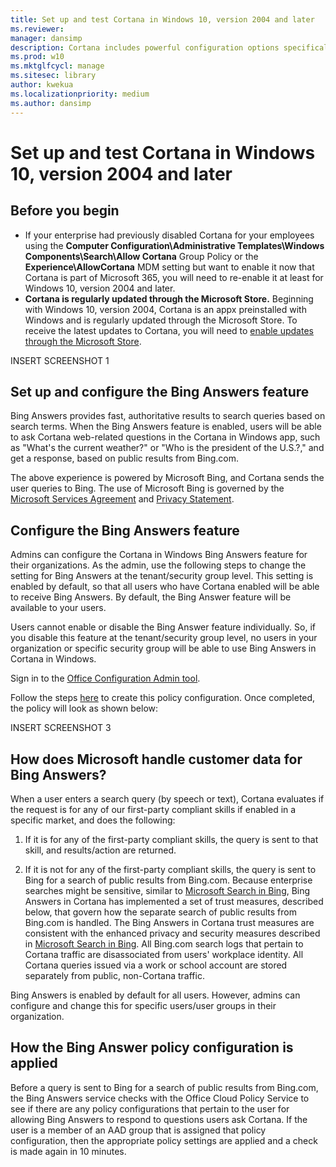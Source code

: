 ```yaml
---
title: Set up and test Cortana in Windows 10, version 2004 and later
ms.reviewer: 
manager: dansimp
description: Cortana includes powerful configuration options specifically to optimize for unique small to medium-sized business and enterprise environments.
ms.prod: w10
ms.mktglfcycl: manage
ms.sitesec: library
author: kwekua
ms.localizationpriority: medium
ms.author: dansimp
---
```


# Set up and test Cortana in Windows 10, version 2004 and later

## Before you begin

- If your enterprise had previously disabled Cortana for your employees using the **Computer Configuration\Administrative Templates\Windows Components\Search\Allow Cortana** Group Policy or the **Experience\AllowCortana** MDM setting but want to enable it now that Cortana is part of Microsoft 365, you will need to re-enable it at least for Windows 10, version 2004 and later.
- **Cortana is regularly updated through the Microsoft Store.** Beginning with Windows 10, version 2004, Cortana is an appx preinstalled with Windows and is regularly updated through the Microsoft Store. To receive the latest updates to Cortana, you will need to [enable updates through the Microsoft Store](https://docs.microsoft.com/en-us/windows/configuration/stop-employees-from-using-microsoft-store).

INSERT SCREENSHOT 1

## Set up and configure the Bing Answers feature
Bing Answers provides fast, authoritative results to search queries based on search terms. When the Bing Answers feature is enabled, users will be able to ask Cortana web-related questions in the Cortana in Windows app, such as &quot;What&#39;s the current weather?&quot; or &quot;Who is the president of the U.S.?,&quot; and get a response, based on public results from Bing.com.

The above experience is powered by Microsoft Bing, and Cortana sends the user queries to Bing. The use of Microsoft Bing is governed by the [Microsoft Services Agreement](https://www.microsoft.com/en-us/servicesagreement) and [Privacy Statement](https://privacy.microsoft.com/en-US/privacystatement).

## Configure the Bing Answers feature

Admins can configure the Cortana in Windows Bing Answers feature for their organizations. As the admin, use the following steps to change the setting for Bing Answers at the tenant/security group level. This setting is enabled by default, so that all users who have Cortana enabled will be able to receive Bing Answers. By default, the Bing Answer feature will be available to your users.

Users cannot enable or disable the Bing Answer feature individually. So, if you disable this feature at the tenant/security group level, no users in your organization or specific security group will be able to use Bing Answers in Cortana in Windows.

Sign in to the [Office Configuration Admin tool](https://config.office.com/).

Follow the steps [here](https://docs.microsoft.com/en-us/deployoffice/overview-office-cloud-policy-service#steps-for-creating-a-policy-configuration) to create this policy configuration. Once completed, the policy will look as shown below:

INSERT SCREENSHOT 3

## How does Microsoft handle customer data for Bing Answers?

When a user enters a search query (by speech or text), Cortana evaluates if the request is for any of our first-party compliant skills if enabled in a specific market, and does the following:

1. If it is for any of the first-party compliant skills, the query is sent to that skill, and results/action are returned.

2. If it is not for any of the first-party compliant skills, the query is sent to Bing for a search of public results from Bing.com. Because enterprise searches might be sensitive, similar to [Microsoft Search in Bing](https://docs.microsoft.com/en-us/MicrosoftSearch/security-for-search#microsoft-search-in-bing-protects-workplace-searches), Bing Answers in Cortana has implemented a set of trust measures, described below, that govern how the separate search of public results from Bing.com is handled. The Bing Answers in Cortana trust measures are consistent with the enhanced privacy and security measures described in [Microsoft Search in Bing](https://docs.microsoft.com/en-us/MicrosoftSearch/security-for-search). All Bing.com search logs that pertain to Cortana traffic are disassociated from users&#39; workplace identity. All Cortana queries issued via a work or school account are stored separately from public, non-Cortana traffic.

Bing Answers is enabled by default for all users. However, admins can configure and change this for specific users/user groups in their organization.

## How the Bing Answer policy configuration is applied
Before a query is sent to Bing for a search of public results from Bing.com, the Bing Answers service checks with the Office Cloud Policy Service to see if there are any policy configurations that pertain to the user for allowing Bing Answers to respond to questions users ask Cortana. If the user is a member of an AAD group that is assigned that policy configuration, then the appropriate policy settings are applied and a check is made again in 10 minutes.